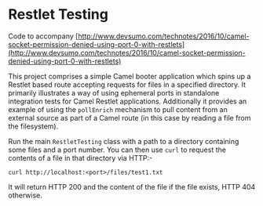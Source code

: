 Restlet Testing
===============
Code to accompany [http://www.devsumo.com/technotes/2016/10/camel-socket-permission-denied-using-port-0-with-restlets](http://www.devsumo.com/technotes/2016/10/camel-socket-permission-denied-using-port-0-with-restlets)

This project comprises a simple Camel booter application which spins up a Restlet based route accepting requests for files in a specified directory. It primarily illustrates a way of using ephemeral ports in standalone integration tests for Camel Restlet applications. Additionally it provides an example of using the `pollEnrich` mechanism to pull content from an external source as part of a Camel route (in this case by reading a file from the filesystem).

Run the main `RestletTesting` class with a path to a directory containing some files and a port number. You can then use `curl` to request the contents of a file in that directory via HTTP:-

`curl http://localhost:<port>/files/test1.txt`

It will return HTTP 200 and the content of the file if the file exists, HTTP 404 otherwise.
